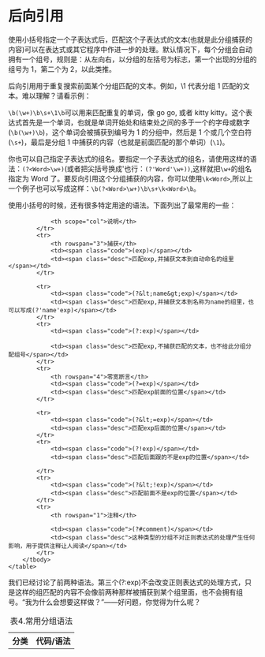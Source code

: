 # 后向引用

使用小括号指定一个子表达式后，匹配这个子表达式的文本(也就是此分组捕获的内容)可以在表达式或其它程序中作进一步的处理。默认情况下，每个分组会自动拥有一个组号，规则是：从左向右，以分组的左括号为标志，第一个出现的分组的组号为 1，第二个为 2，以此类推。

后向引用用于重复搜索前面某个分组匹配的文本。例如，\1 代表分组 1 匹配的文本。难以理解？请看示例：

`\b(\w+)\b\s+\1\b`可以用来匹配重复的单词，像 go go, 或者 kitty kitty。这个表达式首先是一个单词，也就是单词开始处和结束处之间的多于一个的字母或数字(`\b(\w+)\b`)，这个单词会被捕获到编号为 1 的分组中，然后是 1 个或几个空白符(`\s+`)，最后是分组 1 中捕获的内容（也就是前面匹配的那个单词）(`\1`)。

你也可以自己指定子表达式的组名。要指定一个子表达式的组名，请使用这样的语法：`(?<Word>\w+)`(或者把尖括号换成'也行：`(?'Word'\w+))`,这样就把`\w+`的组名指定为 Word 了。要反向引用这个分组捕获的内容，你可以使用`\k<Word>`,所以上一个例子也可以写成这样：`\b(?<Word>\w+)\b\s+\k<Word>\b`。

使用小括号的时候，还有很多特定用途的语法。下面列出了最常用的一些：

<table cellspacing="0">
        <caption>表4.常用分组语法</caption>
        <tbody>
            <tr>
                <th scope="col">分类</th>
                <th scope="col">代码/语法</th>

                <th scope="col">说明</th>
            </tr>
            <tr>
                <th rowspan="3">捕获</th>
                <td><span class="code">(exp)</span></td>
                <td><span class="desc">匹配exp,并捕获文本到自动命名的组里</span></td>
            </tr>

            <tr>
                <td><span class="code">(?&lt;name&gt;exp)</span></td>
                <td><span class="desc">匹配exp,并捕获文本到名称为name的组里，也可以写成(?'name'exp)</span></td>
            </tr>
            <tr>
                <td><span class="code">(?:exp)</span></td>

                <td><span class="desc">匹配exp,不捕获匹配的文本，也不给此分组分配组号</span></td>
            </tr>
            <tr>
                <th rowspan="4">零宽断言</th>
                <td><span class="code">(?=exp)</span></td>
                <td><span class="desc">匹配exp前面的位置</span></td>
            </tr>

            <tr>
                <td><span class="code">(?&lt;=exp)</span></td>
                <td><span class="desc">匹配exp后面的位置</span></td>
            </tr>
            <tr>
                <td><span class="code">(?!exp)</span></td>
                <td><span class="desc">匹配后面跟的不是exp的位置</span></td>

            </tr>
            <tr>
                <td><span class="code">(?&lt;!exp)</span></td>
                <td><span class="desc">匹配前面不是exp的位置</span></td>
            </tr>
            <tr>
                <th rowspan="1">注释</th>

                <td><span class="code">(?#comment)</span></td>
                <td><span class="desc">这种类型的分组不对正则表达式的处理产生任何影响，用于提供注释让人阅读</span></td>
            </tr>
        </tbody>
    </table>


我们已经讨论了前两种语法。第三个(?:exp)不会改变正则表达式的处理方式，只是这样的组匹配的内容不会像前两种那样被捕获到某个组里面，也不会拥有组号。“我为什么会想要这样做？”——好问题，你觉得为什么呢？










